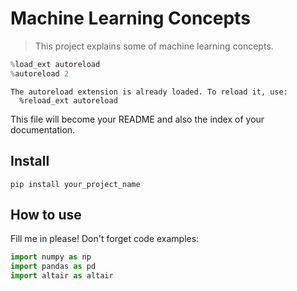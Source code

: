 # Machine Learning Concepts
> This project explains some of machine learning concepts.


```python
%load_ext autoreload
%autoreload 2
```

    The autoreload extension is already loaded. To reload it, use:
      %reload_ext autoreload


This file will become your README and also the index of your documentation.

## Install

`pip install your_project_name`

## How to use

Fill me in please! Don't forget code examples:

```python
import numpy as np
import pandas as pd
import altair as altair
```
